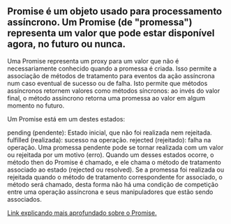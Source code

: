 ## Promise é um objeto usado para processamento assíncrono. Um Promise (de "promessa") representa um valor que pode estar disponível agora, no futuro ou nunca.

Uma Promise representa um proxy para um valor que não é necessariamente conhecido quando a promessa é criada. Isso permite a associação de métodos de tratamento para eventos da ação assíncrona num caso eventual de sucesso ou de falha. Isto permite que métodos assíncronos retornem valores como métodos síncronos: ao invés do valor final, o método assíncrono retorna uma promessa ao valor em algum momento no futuro.

Um Promise está em um destes estados: 

pending (pendente): Estado inicial, que não foi realizada nem rejeitada.
fulfilled (realizada): sucesso na operação.
rejected (rejeitado):  falha na operação.
Uma promessa pendente pode se tornar realizada com um valor ou rejeitada por um motivo (erro). Quando um desses estados ocorre, o método then do Promise é chamado, e ele chama o método de tratamento associado ao estado (rejected ou resolved).  Se a promessa foi realizada ou rejeitada quando o método de tratamento correspondente for associado, o método será chamado, desta forma não há uma condição de competição entre uma operação assíncrona e seus manipuladores que estão sendo associados.

[Link explicando mais aprofundado sobre o Promise.](https://developer.mozilla.org/pt-BR/docs/Web/JavaScript/Reference/Global_Objects/Promise)

<br>